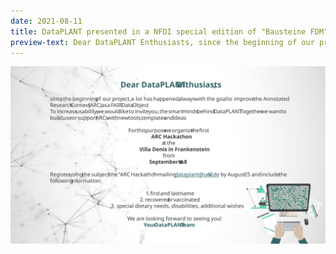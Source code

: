 ```yaml
---
date: 2021-08-11
title: DataPLANT presented in a NFDI special edition of "Bausteine FDM"
preview-text: Dear DataPLANT Enthusiasts, since the beginning of our project, a lot has happened, always with the goal to improve the Annotated Research Context (ARC) as a FAIR Digital Object. To increase usability, we would like to invite you, the smart minds behind DataPLANT. Together we want to build, use or support ARCs with new tools, templates and ideas...
---
```


![ARC-Hackathon Invitation](../../images/News-Items/Invitation.svg "ARC-Hackathon Invitation")